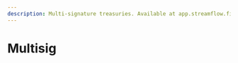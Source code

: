 ```yaml
---
description: Multi-signature treasuries. Available at app.streamflow.finance/multisig
---
```


# Multisig

